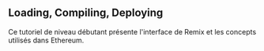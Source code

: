 ## Loading, Compiling, Deploying

Ce tutoriel de niveau débutant présente l'interface de Remix et les concepts utilisés dans Ethereum.